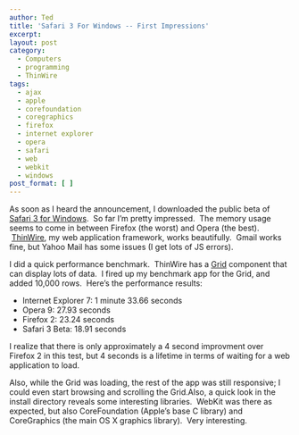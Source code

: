 ```yaml
---
author: Ted
title: 'Safari 3 For Windows -- First Impressions'
excerpt:
layout: post
category:
  - Computers
  - programming
  - ThinWire
tags:
  - ajax
  - apple
  - corefoundation
  - coregraphics
  - firefox
  - internet explorer
  - opera
  - safari
  - web
  - webkit
  - windows
post_format: [ ]
---
```

As soon as I heard the announcement, I downloaded the public beta of [Safari 3 for Windows][1].  So far I’m pretty impressed.  The memory usage seems to come in between Firefox (the worst) and Opera (the best).  [ThinWire][2], my web application framework, works beautifully.  Gmail works fine, but Yahoo Mail has some issues (I get lots of JS errors).

I did a quick performance benchmark.  ThinWire has a [Grid][3] component that can display lots of data.  I fired up my benchmark app for the Grid, and added 10,000 rows.  Here’s the performance results: 

*   Internet Explorer 7: 1 minute 33.66 seconds
*   Opera 9: 27.93 seconds
*   Firefox 2: 23.24 seconds
*   Safari 3 Beta: 18.91 seconds

I realize that there is only approximately a 4 second improvment over Firefox 2 in this test, but 4 seconds is a lifetime in terms of waiting for a web application to load.

Also, while the Grid was loading, the rest of the app was still responsive; I could even start browsing and scrolling the Grid.Also, a quick look in the install directory reveals some interesting libraries.  WebKit was there as expected, but also CoreFoundation (Apple’s base C library) and CoreGraphics (the main OS X graphics library).  Very interesting.

 [1]: http://www.apple.com/safari/
 [2]: http://www.thinwire.com
 [3]: http://thinwire.com/api/thinwire/ui/GridBox.html

